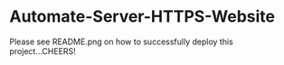 # Automate-Server-HTTPS-Website
Please see README.png on how to successfully deploy this project...CHEERS!
